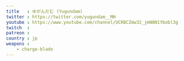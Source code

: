```yaml
---
title   : ゆがんだむ (Yugundam)
twitter : https://twitter.com/yugundam__MH
youtube : https://www.youtube.com/channel/UCRBCZmw32_jmN8N1Ybobl3g
twitch  :
patreon :
country : jp
weapons :
    - charge-blade
---
```

